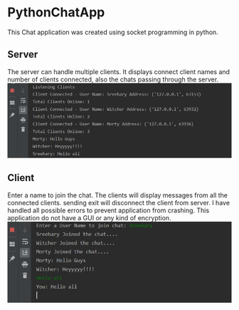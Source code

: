 # PythonChatApp
This Chat application was created using socket programming in python.
## Server
The server can handle multiple clients.
It displays connect client names and number of clients connected, also the chats passing through the server.
<img src="Images\server.PNG" width =600>
## Client
Enter a name to join the chat.
The clients will display messages from all the connected clients. 
sending exit will disconnect the client from server.
I have handled all possible errors to prevent application from crashing.
This application do not have a GUI or any kind of encryption. 
<img src="Images\client.PNG" width =600>
